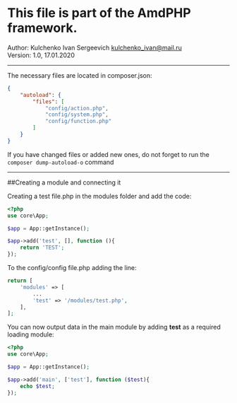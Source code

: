 This file is part of the **AmdPHP** framework.
=============================================


Author: Kulchenko Ivan Sergeevich kulchenko_ivan@mail.ru  
Version: 1.0, 17.01.2020

---

The necessary files are located in composer.json:

```json
{
    "autoload": {
        "files": [
            "config/action.php",
            "config/system.php",
            "config/function.php"
        ]
    }
}
```
If you have changed files or added new ones, do not forget to run the `composer dump-autoload-o` command

---

##Creating a module and connecting it

Creating a test file.php in the modules folder and add the code:

```php
<?php
use core\App;

$app = App::getInstance();

$app->add('test', [], function (){
    return 'TEST';
});
```

To the config/config file.php adding the line:

```php
return [
    'modules' => [
        ...
        'test' => '/modules/test.php',
    ],
];
```

You can now output data in the main module by adding **test** as a required loading module:

```php
<?php
use core\App;

$app = App::getInstance();

$app->add('main', ['test'], function ($test){
    echo $test;
});
```